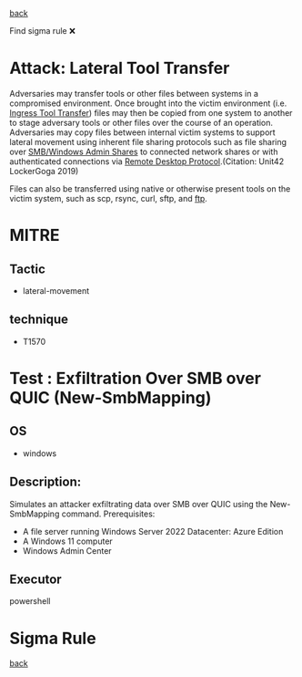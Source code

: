 
[back](../index.md)

Find sigma rule :x: 

# Attack: Lateral Tool Transfer 

Adversaries may transfer tools or other files between systems in a compromised environment. Once brought into the victim environment (i.e. [Ingress Tool Transfer](https://attack.mitre.org/techniques/T1105)) files may then be copied from one system to another to stage adversary tools or other files over the course of an operation. Adversaries may copy files between internal victim systems to support lateral movement using inherent file sharing protocols such as file sharing over [SMB/Windows Admin Shares](https://attack.mitre.org/techniques/T1021/002) to connected network shares or with authenticated connections via [Remote Desktop Protocol](https://attack.mitre.org/techniques/T1021/001).(Citation: Unit42 LockerGoga 2019)

Files can also be transferred using native or otherwise present tools on the victim system, such as scp, rsync, curl, sftp, and [ftp](https://attack.mitre.org/software/S0095).

# MITRE
## Tactic
  - lateral-movement


## technique
  - T1570


# Test : Exfiltration Over SMB over QUIC (New-SmbMapping)
## OS
  - windows


## Description:
Simulates an attacker exfiltrating data over SMB over QUIC using the New-SmbMapping command.
Prerequisites:
  - A file server running Windows Server 2022 Datacenter: Azure Edition
  - A Windows 11 computer
  - Windows Admin Center


## Executor
powershell

# Sigma Rule


[back](../index.md)
